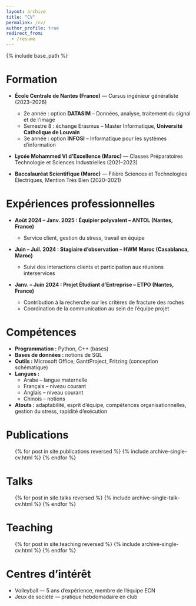 ```yaml
---
layout: archive
title: "CV"
permalink: /cv/
author_profile: true
redirect_from:
  - /resume
---
```


{% include base_path %}

Formation
======
* **École Centrale de Nantes (France)** — Cursus ingénieur généraliste (2023–2026)  
  * 2e année : option **DATASIM** – Données, analyse, traitement du signal et de l'image  
  * Semestre 8 : échange Erasmus – Master Informatique, **Université Catholique de Louvain**  
  * 3e année : option **INFOSI** – Informatique pour les systèmes d’information  

* **Lycée Mohammed VI d’Excellence (Maroc)** — Classes Préparatoires Technologie et Sciences Industrielles (2021–2023)  

* **Baccalauréat Scientifique (Maroc)** — Filière Sciences et Technologies Électriques, Mention Très Bien (2020–2021)  

Expériences professionnelles
======
* **Août 2024 – Janv. 2025 : Équipier polyvalent – ANTOL (Nantes, France)**  
  * Service client, gestion du stress, travail en équipe  

* **Juin – Juil. 2024 : Stagiaire d’observation – HWM Maroc (Casablanca, Maroc)**  
  * Suivi des interactions clients et participation aux réunions interservices  

* **Janv. – Juin 2024 : Projet Étudiant d’Entreprise – ETPO (Nantes, France)**  
  * Contribution à la recherche sur les critères de fracture des roches  
  * Coordination de la communication au sein de l’équipe projet  

Compétences
======
* **Programmation :** Python, C++ (bases)  
* **Bases de données :** notions de SQL  
* **Outils :** Microsoft Office, GanttProject, Fritzing (conception schématique)  
* **Langues :**  
  * Arabe – langue maternelle  
  * Français – niveau courant  
  * Anglais – niveau courant  
  * Chinois – notions  
* **Atouts :** adaptabilité, esprit d’équipe, compétences organisationnelles, gestion du stress, rapidité d’exécution  

Publications
======
  <ul>{% for post in site.publications reversed %}
    {% include archive-single-cv.html %}
  {% endfor %}</ul>
  
Talks
======
  <ul>{% for post in site.talks reversed %}
    {% include archive-single-talk-cv.html  %}
  {% endfor %}</ul>
  
Teaching
======
  <ul>{% for post in site.teaching reversed %}
    {% include archive-single-cv.html %}
  {% endfor %}</ul>
  
Centres d’intérêt
======
* Volleyball — 5 ans d’expérience, membre de l’équipe ECN  
* Jeux de société — pratique hebdomadaire en club  
